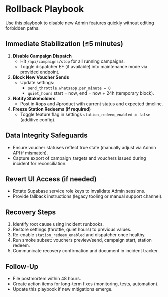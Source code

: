 # Rollback Playbook

Use this playbook to disable new Admin features quickly without editing forbidden paths.

## Immediate Stabilization (≤5 minutes)
1. **Disable Campaign Dispatch**
   - Hit `/api/campaigns/stop` for all running campaigns.
   - Toggle dispatcher EF (if available) into maintenance mode via provided endpoint.
2. **Block New Voucher Sends**
   - Update settings:
     - `send_throttle.whatsapp.per_minute = 0`
     - `quiet_hours` start = now, end = now + 24h (temporary block).
3. **Notify Stakeholders**
   - Post in #ops and #product with current status and expected timeline.
4. **Freeze Station Redeems (if required)**
   - Toggle feature flag in settings `station_redeem_enabled = false` (additive config).

## Data Integrity Safeguards
- Ensure voucher statuses reflect true state (manually adjust via Admin API if mismatch).
- Capture export of campaign_targets and vouchers issued during incident for reconciliation.

## Revert UI Access (if needed)
- Rotate Supabase service role keys to invalidate Admin sessions.
- Provide fallback instructions (legacy tooling or manual support channel).

## Recovery Steps
1. Identify root cause using incident runbooks.
2. Restore settings (throttle, quiet hours) to previous values.
3. Re-enable `station_redeem_enabled` and dispatcher once healthy.
4. Run smoke subset: vouchers preview/send, campaign start, station redeem.
5. Communicate recovery confirmation and document in incident tracker.

## Follow-Up
- File postmortem within 48 hours.
- Create action items for long-term fixes (monitoring, tests, automation).
- Update this playbook if new mitigations emerge.
